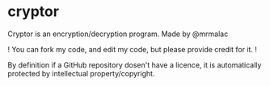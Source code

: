 # cryptor

Cryptor is an encryption/decryption program.
Made by @mrmalac

! You can fork my code, and edit my code, but please provide credit for it. !

By definition if a GitHub repository dosen't have a licence, it is automatically protected by intellectual property/copyright.
